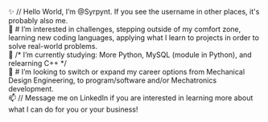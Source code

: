✨ // Hello World, I’m @Syrpynt. If you see the username in other places, it's probably also me.<br />
💞️ # I’m interested in challenges, stepping outside of my comfort zone, learning new coding languages, applying what I learn to projects in order to solve real-world problems.<br />
💞️ /* I’m currently studying: More Python, MySQL (module in Python), and relearning C++ */<br />
💞️ # I’m looking to switch or expand my career options from Mechanical Design Engineering, to program/software and/or Mechatronics development.<br />
📫 // Message me on LinkedIn if you are interested in learning more about what I can do for you or your business!<br />

<!---
Syrpynt/Syrpynt is a ✨ special ✨ repository because its `README.md` (this file) appears on your GitHub profile.
You can click the Preview link to take a look at your changes.
--->
